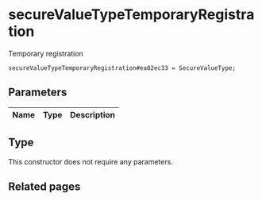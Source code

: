 # secureValueTypeTemporaryRegistration
Temporary registration

```
secureValueTypeTemporaryRegistration#ea02ec33 = SecureValueType;
```

## Parameters
| Name | Type | Description |
| ---- | :----: | ----------- |


## Type
This constructor does not require any parameters.

## Related pages
